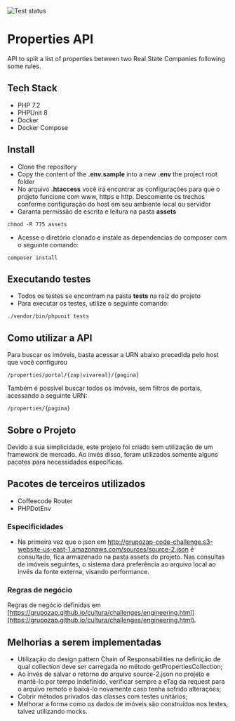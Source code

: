 ![Test status](https://github.com/RaphaelBatagini/eng-zap-challenge-php/workflows/PHP%20Composer/badge.svg)

# Properties API

API to split a list of properties between two Real State Companies following some rules.

## Tech Stack
- PHP 7.2
- PHPUnit 8
- Docker
- Docker Compose

## Install
- Clone the repository
- Copy the content of the **.env.sample** into a new **.env** the project root folder
- No arquivo **.htaccess** você irá encontrar as configurações para que o projeto funcione com www, https e http. Descomente os trechos conforme configuração do host em seu ambiente local ou servidor
- Garanta permissão de escrita e leitura na pasta **assets**
```
chmod -R 775 assets
```
- Acesse o diretório clonado e instale as dependencias do composer com o seguinte comando:
```
composer install
```

## Executando testes
- Todos os testes se encontram na pasta **tests** na raiz do projeto
- Para executar os testes, utilize o seguinte comando:
```
./vendor/bin/phpunit tests
```

## Como utilizar a API
Para buscar os imóveis, basta acessar a URN abaixo precedida pelo host que você configurou
```
/properties/portal/{zap|vivareal}/{pagina}
```

Também é possível buscar todos os imóveis, sem filtros de portais, acessando a seguinte URN:
```
/properties/{pagina}
```

## Sobre o Projeto
Devido a sua simplicidade, este projeto foi criado sem utilização de um framework de mercado.
Ao invés disso, foram utilizados somente alguns pacotes para necessidades específicas.

## Pacotes de terceiros utilizados
- Coffeecode Router
- PHPDotEnv

### Especificidades
- Na primeira vez que o json em http://grupozap-code-challenge.s3-website-us-east-1.amazonaws.com/sources/source-2.json é consultado, fica armazenado na pasta assets do projeto. Nas consultas de imóveis seguintes, o sistema dará preferência ao arquivo local ao invés da fonte externa, visando performance.

### Regras de negócio
Regras de negócio definidas em [https://grupozap.github.io/cultura/challenges/engineering.html](https://grupozap.github.io/cultura/challenges/engineering.html).

## Melhorias a serem implementadas
- Utilização do design pattern Chain of Responsabilities na definição de qual collection deve ser carregada no método getPropertiesCollection;
- Ao invés de salvar o retorno do arquivo source-2.json no projeto e mantê-lo por tempo indefinido, verificar sempre a eTag da request para o arquivo remoto e baixá-lo novamente caso tenha sofrido alterações;
- Cobrir métodos privados das classes com testes unitários;
- Melhorar a forma como os dados de imóveis são construídos nos testes, talvez utilizando mocks.
